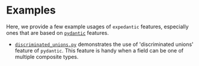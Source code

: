 # Examples

Here, we provide a few example usages of `expedantic` features, especially ones that are based on [`pydantic`](https://docs.pydantic.dev/latest/) features.

- [`discriminated_unions.py`](discriminated_unions.py) demonstrates the use of 'discriminated unions' feature of `pydantic`. This feature is handy when a field can be one of multiple composite types.

